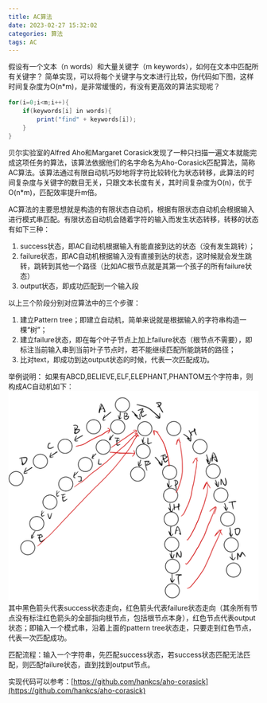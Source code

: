 ```yaml
---
title: AC算法
date: 2023-02-27 15:32:02
categories: 算法
tags: AC
---
```


假设有一个文本（n words）和大量关键字（m keywords），如何在文本中匹配所有关键字？
简单实现，可以将每个关键字与文本进行比较，伪代码如下图，这样时间复杂度为O(n*m)，是非常缓慢的，有没有更高效的算法实现呢？

```java
for(i=0;i<m;i++){
    if(keywords[i] in words){
        print("find" + keywords[i]);
    }
}
```

<!-- more -->

贝尔实验室的Alfred Aho和Margaret Corasick发现了一种只扫描一遍文本就能完成这项任务的算法，该算法依据他们的名字命名为Aho-Corasick匹配算法，简称AC算法。该算法通过有限自动机巧妙地将字符比较转化为状态转移，此算法的时间复杂度与关键字的数目无关，只跟文本长度有关，其时间复杂度为O(n)，优于O(n*m)，匹配效率提升m倍。

AC算法的主要思想就是构造的有限状态自动机，根据有限状态自动机会根据输入进行模式串匹配。有限状态自动机会随着字符的输入而发生状态转移，转移的状态有如下三种：

1. success状态，即AC自动机根据输入有能直接到达的状态（没有发生跳转）；
2. failure状态，即AC自动机根据输入没有直接到达的状态，这时候就会发生跳转，跳转到其他一个路径（比如AC根节点就是其第一个孩子的所有failure状态）
3. output状态，即成功匹配到一个输入段

以上三个阶段分别对应算法中的三个步骤：

1. 建立Pattern tree；即建立自动机，简单来说就是根据输入的字符串构造一棵“树”；
2. 建立failure状态，即在每个叶子节点上加上failure状态（根节点不需要），即标注当前输入串到当前叶子节点时，若不能继续匹配所能跳转的路径；
3. 比对text，即成功到达output状态的时候，代表一次匹配成功。

举例说明：
如果有ABCD,BELIEVE,ELF,ELEPHANT,PHANTOM五个字符串，则构成AC自动机如下：
![在这里插入图片描述](AC算法/ac1.jpeg)
其中黑色箭头代表success状态走向，红色箭头代表failure状态走向（其余所有节点没有标注红色箭头的全部指向根节点，包括根节点本身），红色节点代表output状态；即输入一个模式串，沿着上面的pattern tree状态走，只要走到红色节点，代表一次匹配成功。

匹配流程：输入一个字符串，先匹配success状态，若success状态匹配无法匹配，则匹配failure状态，直到找到output节点。

实现代码可以参考：[https://github.com/hankcs/aho-corasick](https://github.com/hankcs/aho-corasick)
